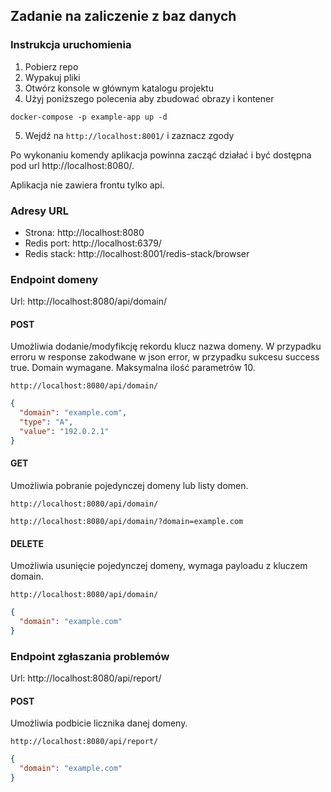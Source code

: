 ## Zadanie na zaliczenie z baz danych

### Instrukcja uruchomienia

1. Pobierz repo
2. Wypakuj pliki
3. Otwórz konsole w głównym katalogu projektu
4. Użyj poniższego polecenia aby zbudować obrazy i kontener

```
docker-compose -p example-app up -d
```

5. Wejdź na `http://localhost:8001/` i zaznacz zgody

Po wykonaniu komendy aplikacja powinna zacząć działać i być dostępna pod url http://localhost:8080/.

Aplikacja nie zawiera frontu tylko api.

### Adresy URL

- Strona: http://localhost:8080
- Redis port: http://localhost:6379/
- Redis stack: http://localhost:8001/redis-stack/browser

### Endpoint domeny

Url: http://localhost:8080/api/domain/

#### POST

Umożliwia dodanie/modyfikcję rekordu klucz nazwa domeny. W przypadku erroru w response zakodwane w json error, w
przypadku sukcesu success true.
Domain wymagane. Maksymalna ilość parametrów 10.

```
http://localhost:8080/api/domain/
```

```json
{
  "domain": "example.com",
  "type": "A",
  "value": "192.0.2.1"
}
```

#### GET

Umożliwia pobranie pojedynczej domeny lub listy domen.

```
http://localhost:8080/api/domain/
```

```
http://localhost:8080/api/domain/?domain=example.com
```

#### DELETE

Umożliwia usunięcie pojedynczej domeny, wymaga payloadu z kluczem domain.

```
http://localhost:8080/api/domain/
```

```json
{
  "domain": "example.com"
}
```

### Endpoint zgłaszania problemów

Url: http://localhost:8080/api/report/

#### POST

Umożliwia podbicie licznika danej domeny.

```
http://localhost:8080/api/report/
```

```json
{
  "domain": "example.com"
}
```
